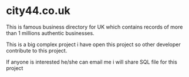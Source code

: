 # city44.co.uk

This is famous business directory for UK which contains records of more than 1 millions authentic businesses. 


This is a big complex project i have open this project so other developer contribute to this project.

If anyone is interested he/she can email me i will share SQL file for this project

